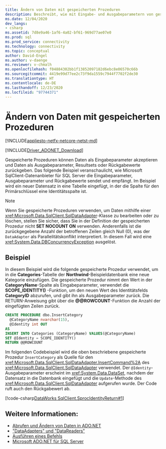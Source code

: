 ```yaml
---
title: Ändern von Daten mit gespeicherten Prozeduren
description: Beschreibt, wie mit Eingabe- und Ausgabeparametern von gespeicherten Prozeduren eine Zeile in eine Datenbank eingefügt wird, wodurch ein neuer Identitätswert zurückgegeben wird.
ms.date: 12/04/2020
dev_langs:
- csharp
ms.assetid: 7d8e9a46-1af6-4a02-bf61-969d77ae07e0
ms.prod: sql
ms.prod_service: connectivity
ms.technology: connectivity
ms.topic: conceptual
author: David-Engel
ms.author: v-daenge
ms.reviewer: v-chmalh
ms.openlocfilehash: f04884302bb1f13852097182d6ebc8e06570c66b
ms.sourcegitcommit: 4419e99d77ee2c73f9da1559c7944f7702f2de30
ms.translationtype: HT
ms.contentlocale: de-DE
ms.lasthandoff: 12/23/2020
ms.locfileid: "97744371"
---
```

# <a name="modify-data-with-stored-procedures"></a>Ändern von Daten mit gespeicherten Prozeduren

[!INCLUDE[appliesto-netfx-netcore-netst-md](../../includes/appliesto-netfx-netcore-netst-md.md)]

[!INCLUDE[Driver_ADONET_Download](../../includes/driver_adonet_download.md)]

Gespeicherte Prozeduren können Daten als Eingabeparameter akzeptieren und Daten als Ausgabeparameter, Resultsets oder Rückgabewerte zurückgeben. Das folgende Beispiel veranschaulicht, wie Microsoft SqlClient-Datenanbieter für SQL Server die Eingabeparameter, Ausgabeparameter und Rückgabewerte sendet und empfängt. Im Beispiel wird ein neuer Datensatz in eine Tabelle eingefügt, in der die Spalte für den Primärschlüssel eine Identitätsspalte ist.

> [!NOTE]
> Wenn Sie gespeicherte Prozeduren verwenden, um Daten mithilfe einer <xref:Microsoft.Data.SqlClient.SqlDataAdapter>-Klasse zu bearbeiten oder zu löschen, stellen Sie sicher, dass Sie in der Definition der gespeicherten Prozedur nicht **SET NOCOUNT ON** verwenden. Anderenfalls ist die zurückgegebene Anzahl der betroffenen Zeilen gleich Null (0), was der `DataAdapter` als Parallelitätskonflikt interpretiert. In diesem Fall wird eine <xref:System.Data.DBConcurrencyException> ausgelöst.

## <a name="example"></a>Beispiel

In diesem Beispiel wird die folgende gespeicherte Prozedur verwendet, um in die **Categories**-Tabelle der **Northwind**-Beispieldatenbank eine neue Kategorie einzufügen. Die gespeicherte Prozedur nimmt den Wert in der **CategoryName**-Spalte als Eingabeparameter, verwendet die **SCOPE_IDENTITY()** -Funktion, um den neuen Wert des Identitätsfelds **CategoryID** abzurufen, und gibt ihn als Ausgabeparameter zurück. Die RETURN-Anweisung gibt über die **\@\@ROWCOUNT**-Funktion die Anzahl der eingefügten Zeilen zurück.

```sql
CREATE PROCEDURE dbo.InsertCategory  
  @CategoryName nvarchar(15),  
  @Identity int OUT  
AS  
INSERT INTO Categories (CategoryName) VALUES(@CategoryName)  
SET @Identity = SCOPE_IDENTITY()  
RETURN @@ROWCOUNT  
```  

Im folgenden Codebeispiel wird die oben beschriebene gespeicherte Prozedur `InsertCategory` als Quelle für den <xref:Microsoft.Data.SqlClient.SqlDataAdapter.InsertCommand%2A> des <xref:Microsoft.Data.SqlClient.SqlDataAdapter> verwendet. Der `@Identity`-Ausgabeparameter erscheint im <xref:System.Data.DataSet>, nachdem der Datensatz in die Datenbank eingefügt und die `Update`-Methode des <xref:Microsoft.Data.SqlClient.SqlDataAdapter> aufgerufen wurde. Der Code ruft auch den Rückgabewert ab.

[!code-csharp[DataWorks SqlClient.SprocIdentityReturn#1](~/../sqlclient/doc/samples/SqlDataAdapter_SPIdentityReturn.cs#1)]

## <a name="see-also"></a>Weitere Informationen:

- [Abrufen und Ändern von Daten in ADO.NET](retrieving-modifying-data.md)
- ["DataAdapters" und "DataReaders"](dataadapters-datareaders.md)
- [Ausführen eines Befehls](execute-command.md)
- [Microsoft ADO.NET für SQL Server](microsoft-ado-net-sql-server.md)
